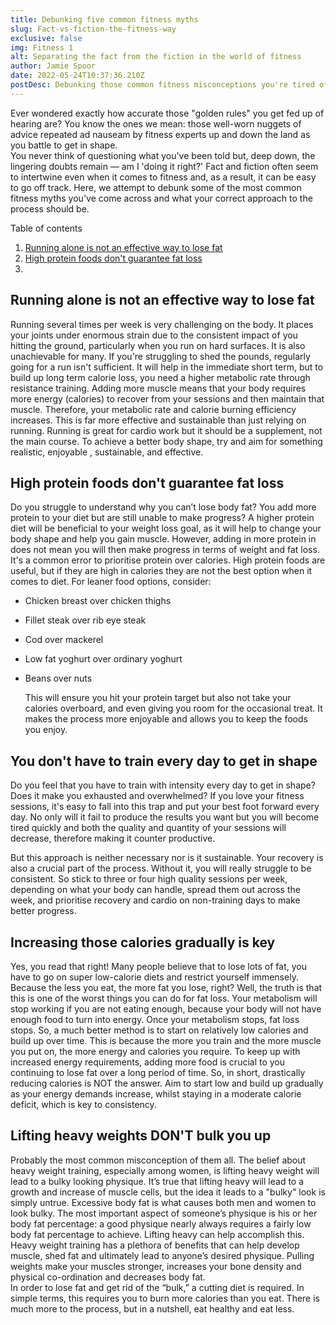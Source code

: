 ```yaml
---
title: Debunking five common fitness myths
slug: Fact-vs-fiction-the-fitness-way
exclusive: false
img: Fitness 1
alt: Separating the fact from the fiction in the world of fitness
author: Jamie Spoor
date: 2022-05-24T10:37:36.210Z
postDesc: Debunking those common fitness misconceptions you're tired of hearing
---
```

Ever wondered exactly how accurate those "golden rules" you get fed up of hearing are? You know the ones we mean: those well-worn nuggets of advice repeated ad nauseam by fitness experts up and down the land as you battle to get in shape. \
You never think of questioning what you've been told but, deep down, the lingering doubts remain — am I 'doing it right?' Fact and fiction often seem to intertwine even when it comes to fitness and, as a result, it can be easy to go off track. Here, we attempt to debunk some of the most common fitness myths you've come across and what your correct approach to the process should be. 

Table of contents

1. [Running alone is not an effective way to lose fat](<## Running alone is not an effective way to lose fat>)
2. [High protein foods don't guarantee fat loss ](<## High protein foods don't guarantee fat loss>)
3.   

## Running alone is not an effective way to lose fat         

Running several times per week is very challenging on the body. It places your joints under enormous strain due to the consistent impact of you hitting the ground, particularly when you run on hard surfaces.
It is also unachievable for many. If you're struggling to shed the pounds, regularly going for a run isn't   sufficient.  It will help in the immediate short term, but to build up long term calorie loss, you need a higher metabolic rate through resistance training. 
Adding more muscle means that your body requires more energy (calories) to recover from your sessions and then maintain that muscle. Therefore, your metabolic rate and calorie burning efficiency increases. This is far more effective and sustainable than just relying on running. 
Running is great for cardio work but it should be a supplement, not the main course.  To achieve a better body shape, try and aim for something realistic, enjoyable , sustainable, and effective. 

## High protein foods don't guarantee fat loss  

Do you struggle to understand why you can’t lose body fat? You add more protein to your diet but are still unable to make progress? A higher protein diet will be beneficial to your weight loss goal, as it will help to change your body shape and help you gain muscle. 
However, adding in more protein in does not mean you will then make progress in terms of weight and fat loss. It's a common error to prioritise protein over calories. High protein foods are useful, but if they are high in calories they are not the best option when it comes to diet. For leaner food options, consider:    

* Chicken breast over chicken thighs
* Fillet steak over rib eye steak
* Cod over mackerel
* Low fat yoghurt over ordinary yoghurt
* Beans over nuts

   This will ensure you hit your protein target but also not take your calories overboard, and even giving you room for the occasional treat. It makes the process more enjoyable and allows you to keep the foods you enjoy.

## You don't have to train every day to get in shape

Do you feel that you have to train with intensity every day to get in shape? Does it make you exhausted and overwhelmed? If you love your fitness sessions, it's easy to fall into this trap and put your best foot forward every day. No only will it fail to produce the results you want but you will become tired quickly and both the quality and quantity of your sessions will decrease, therefore making it counter productive. 

But this approach is neither necessary nor is it sustainable. Your recovery is also a crucial part of the process.   Without it, you will really struggle to be consistent. So stick to three or four high quality sessions per week, depending on what your body can handle, spread them out across the week, and prioritise recovery and cardio on non-training days to make better progress. 

## Increasing those calories gradually is key

Yes, you read that right!  Many people believe that to lose lots of fat, you have to go on super low-calorie diets and restrict yourself immensely. Because the less you eat, the more fat you lose, right? Well, the truth is that this is one of the worst things you can do for fat loss. 
Your metabolism will stop working if you are not eating enough, because your body will not have enough food  to turn into energy. Once your metabolism stops, fat loss stops. So, a much better method is to start on relatively low calories and build up over time. This is because the more you train and the more muscle you put on, the more energy and calories you require. 
To keep up with increased energy requirements, adding more food is crucial to you continuing to lose fat over a long period of time. So, in short, drastically reducing calories is NOT the answer. Aim to start low and build up gradually as your energy demands increase, whilst staying in a moderate calorie deficit, which is key to  consistency.

## Lifting heavy weights DON'T bulk you up

Probably the most common misconception of them all. The belief about heavy weight training, especially among women, is lifting heavy weight will lead to a bulky looking physique. It’s true that lifting heavy will lead to a growth and increase of muscle cells, but the idea it leads to a "bulky" look is simply untrue. 
 Excessive body fat is what causes both men and women to look bulky. The most important aspect of someone’s physique is his or her body fat percentage: a good physique nearly always requires a fairly low body fat percentage to achieve. 
Lifting heavy can help accomplish this. Heavy weight training has a plethora of benefits that can help develop muscle, shed fat and ultimately lead to anyone’s desired physique. Pulling weights make your muscles stronger, increases your bone density and physical co-ordination and decreases body fat. \
In order to lose fat and get rid of the “bulk,” a cutting diet is required. In simple terms, this requires you to burn more calories than you eat. There is much more to the process, but in a nutshell, eat healthy and eat less.